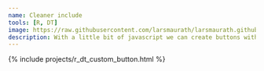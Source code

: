 ```yaml
---
name: Cleaner include
tools: [R, DT]
image: https://raw.githubusercontent.com/larsmaurath/larsmaurath.github.io/master/r_dt_custom_button_preview.png
description: With a little bit of javascript we can create buttons with custom functionality in R's DT package.
---
```


<div class="row">
{% include projects/r_dt_custom_button.html %}
</div>
